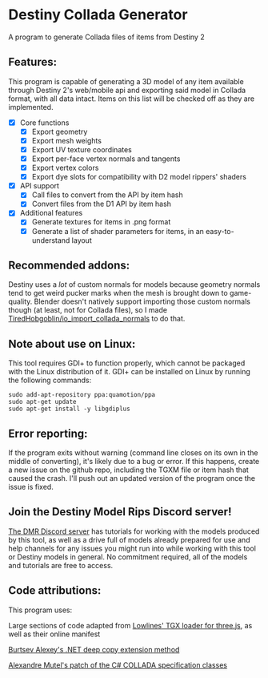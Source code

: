 # Destiny Collada Generator
 A program to generate Collada files of items from Destiny 2

## Features:
 This program is capable of generating a 3D model of any item available through Destiny 2's web/mobile api and exporting said model in Collada format, with all data intact. Items on this list will be checked off as they are implemented.
- [X] Core functions
	- [X] Export geometry
	- [X] Export mesh weights
	- [X] Export UV texture coordinates
	- [X] Export per-face vertex normals and tangents
	- [X] Export vertex colors
	- [X] Export dye slots for compatibility with D2 model rippers' shaders

- [X] API support
	- [X] Call files to convert from the API by item hash
	- [X] Convert files from the D1 API by item hash

- [X] Additional features
	- [X] Generate textures for items in .png format
	- [X] Generate a list of shader parameters for items, in an easy-to-understand layout

 ## Recommended addons:
 Destiny uses a *lot* of custom normals for models because geometry normals tend to get weird pucker marks when the mesh is brought down to game-quality. Blender doesn't natively support importing those custom normals though (at least, not for Collada files), so I made [TiredHobgoblin/io_import_collada_normals](https://github.com/TiredHobgoblin/io_import_collada_normals) to do that.
	
 ## Note about use on Linux:
 This tool requires GDI+ to function properly, which cannot be packaged with the Linux distribution of it. GDI+ can be installed on Linux by running the following commands:
```
sudo add-apt-repository ppa:quamotion/ppa
sudo apt-get update
sudo apt-get install -y libgdiplus
```

 ## Error reporting: 
 If the program exits without warning (command line closes on its own in the middle of converting), it's likely due to a bug or error. If this happens, create a new issue on the github repo, including the TGXM file or item hash that caused the crash. I'll push out an updated version of the program once the issue is fixed.
 
 ## Join the Destiny Model Rips Discord server!
 [The DMR Discord server](https://discord.gg/TsRah4t) has tutorials for working with the models produced by this tool, as well as a drive full of models already prepared for use and help channels for any issues you might run into while working with this tool or Destiny models in general. No commitment required, all of the models and tutorials are free to access.

 ## Code attributions:
 This program uses:

 Large sections of code adapted from [Lowlines' TGX loader for three.js](https://github.com/lowlines/destiny-tgx-loader), as well as their online manifest

 [Burtsev Alexey's .NET deep copy extension method](https://github.com/Burtsev-Alexey/net-object-deep-copy)

 [Alexandre Mutel's patch of the C# COLLADA specification classes](https://xoofx.com/blog/2010/08/24/import-and-export-3d-collada-files-with/)
